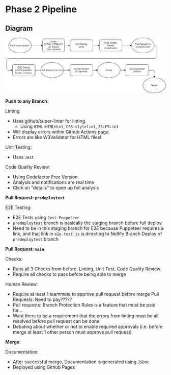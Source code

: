 # Phase 2 Pipeline

## Diagram

![phase2diagram](./phase2.drawio.png)

**Push to any Branch:**

Linting:
* Uses github/super-linter for linting. 
  * Using `HTML:HTMLHint`, `CSS:stylelint`, `JS:ESLint` 
* Will display errors within Github Actions page.
* Errors are like W3Validator for HTML files!

Unit Testing: 
* Uses `Jest`

Code Quality Review:
* Using Codefactor Free Version.
* Analysis and notifications are real time
* Click on "details" to open up full analysis

**Pull Request: `predeploytest`**

E2E Testing:
* E2E Tests using `Jest-Puppeteer`
* `predeploytest` branch is basically the staging branch before full deploy.
* Need to be in this staging branch for E2E because Puppeteer requires a link, and that 
link in `e2e.test.js` is directing to Netlify Branch Deploy of `predeploytest` branch

**Pull Request: `main`**

Checks:
* Runs all 3 Checks from before: Linting, Unit Test, Code Quality Review. 
* Require all checks to pass before being able to merge

Human Review: 
* Require at least 1 teammate to approve pull request before merge
Pull Requests:  Need to pay?????
* Pull requests: Branch Protection Rules is a feature that must be paid for...
* Want there to be a requirement that the errors from linting must be all resolved before pull request can be done
* Debating about whether or not to enable required approvals (i.e. before merge at least 1 other person must approve pull request)

**Merge:**

Documentation: 
* After successful merge, Documentation is generated using `JSDoc`
* Deployed using Github Pages
